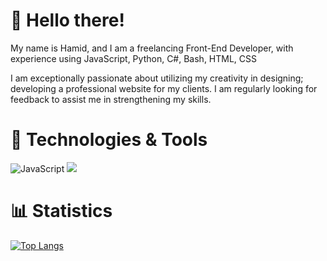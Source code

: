 # 👋 Hello there!
My name is Hamid, and I am a freelancing Front-End Developer, with experience using JavaScript, Python, C#, Bash, HTML, CSS

I am exceptionally passionate about utilizing my creativity in designing; developing a professional website for my clients. I am regularly looking for feedback to assist me in strengthening my skills.

# 🔧 Technologies & Tools
<img src="https://camo.githubusercontent.com/42f33d56a3d40667a405eac671c44aaa1b1fd04887c7502486126bb703a6ca0c/68747470733a2f2f696d672e736869656c64732e696f2f62616467652f436f64652d4a6176615363726970742d2532334637453031383f7374796c653d666f722d7468652d6261646765" alt="JavaScript" data-canonical-src="https://img.shields.io/badge/Code-JavaScript-%23F7E018?style=for-the-badge" style="max-width:100%;">
<img src="https://img.shields.io/badge/code-python-blueviolet?style=for-the-badge">

# 📊 Statistics
[![Top Langs](https://github-readme-stats.vercel.app/api/top-langs/?username=ostadhamid&langs_count=8&theme=dark)](https://github.com/anuraghazra/github-readme-stats)


